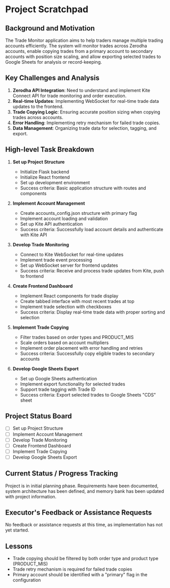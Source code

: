 # Project Scratchpad

## Background and Motivation
The Trade Monitor application aims to help traders manage multiple trading accounts efficiently. The system will monitor trades across Zerodha accounts, enable copying trades from a primary account to secondary accounts with position size scaling, and allow exporting selected trades to Google Sheets for analysis or record-keeping.

## Key Challenges and Analysis
1. **Zerodha API Integration**: Need to understand and implement Kite Connect API for trade monitoring and order execution.
2. **Real-time Updates**: Implementing WebSocket for real-time trade data updates to the frontend.
3. **Trade Copying Logic**: Ensuring accurate position sizing when copying trades across accounts.
4. **Error Handling**: Implementing retry mechanism for failed trade copies.
5. **Data Management**: Organizing trade data for selection, tagging, and export.

## High-level Task Breakdown
1. **Set up Project Structure**
   - Initialize Flask backend
   - Initialize React frontend
   - Set up development environment
   - Success criteria: Basic application structure with routes and components

2. **Implement Account Management**
   - Create accounts_config.json structure with primary flag
   - Implement account loading and validation
   - Set up Kite API authentication
   - Success criteria: Successfully load account details and authenticate with Kite API

3. **Develop Trade Monitoring**
   - Connect to Kite WebSocket for real-time updates
   - Implement trade event processing
   - Set up WebSocket server for frontend updates
   - Success criteria: Receive and process trade updates from Kite, push to frontend

4. **Create Frontend Dashboard**
   - Implement React components for trade display
   - Create tabbed interface with most recent trades at top
   - Implement trade selection with checkboxes
   - Success criteria: Display real-time trade data with proper sorting and selection

5. **Implement Trade Copying**
   - Filter trades based on order types and PRODUCT_MIS
   - Scale orders based on account multipliers
   - Implement order placement with error handling and retries
   - Success criteria: Successfully copy eligible trades to secondary accounts

6. **Develop Google Sheets Export**
   - Set up Google Sheets authentication
   - Implement export functionality for selected trades
   - Support trade tagging with Trade ID
   - Success criteria: Export selected trades to Google Sheets "CDS" sheet

## Project Status Board
- [ ] Set up Project Structure
- [ ] Implement Account Management
- [ ] Develop Trade Monitoring
- [ ] Create Frontend Dashboard
- [ ] Implement Trade Copying
- [ ] Develop Google Sheets Export

## Current Status / Progress Tracking
Project is in initial planning phase. Requirements have been documented, system architecture has been defined, and memory bank has been updated with project information.

## Executor's Feedback or Assistance Requests
No feedback or assistance requests at this time, as implementation has not yet started.

## Lessons
- Trade copying should be filtered by both order type and product type (PRODUCT_MIS)
- Trade retry mechanism is required for failed trade copies
- Primary account should be identified with a "primary" flag in the configuration 
